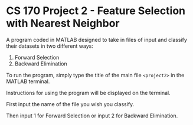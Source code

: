 # CS 170 Project 2 - Feature Selection with Nearest Neighbor

A program coded in MATLAB designed to take in files of input and classify their datasets in two different ways:
1. Forward Selection
2. Backward Elimination

To run the program, simply type the title of the main file `<project2>` in the MATLAB terminal.

Instructions for using the program will be displayed on the terminal.

First input the name of the file you wish you classify.

Then input 1 for Forward Selection or input 2 for Backward Elimination.

